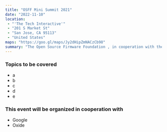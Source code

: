 ```yaml
---
title: "OSFF Mini Summit 2021"
date: "2022-11-10"
location: 
 - "'The Tech Interactive'"
 - "201 S Market St"
 - "San Jose, CA 95113"
 - "United States"
maps: "https://goo.gl/maps/Jy2dHipZmNACzCb98"
summary: "The Open Source Firmware Foundation , in cooperation with the Open Compute Project, will organize a one-day Mini Summit about Open-Source Firmware."
---
```


### Topics to be covered

* a 
* b 
* c 
* d 
* e 

### This event will be organized in cooperation with

* Google
* Oxide